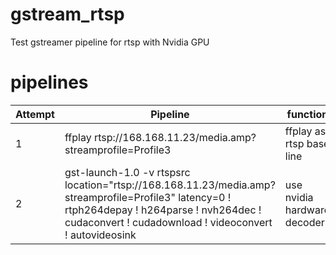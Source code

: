 # gstream_rtsp
Test gstreamer pipeline for rtsp with Nvidia GPU

# pipelines
Attempt | Pipeline | function | CPU% 
--- | --- | --- | --- 
1 | ffplay rtsp://168.168.11.23/media.amp?streamprofile=Profile3 | ffplay as rtsp base line | 14.5%
2 | gst-launch-1.0 -v   rtspsrc location="rtsp://168.168.11.23/media.amp?streamprofile=Profile3" latency=0 !   rtph264depay ! h264parse ! nvh264dec !   cudaconvert ! cudadownload ! videoconvert ! autovideosink | use nvidia hardware decoder | 6.3%
